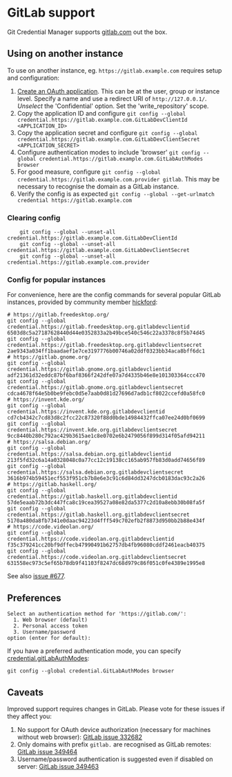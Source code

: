 # GitLab support

Git Credential Manager supports [gitlab.com][gitlab] out the box.

## Using on another instance

To use on another instance, eg. `https://gitlab.example.com` requires setup and
configuration:

1. [Create an OAuth application][gitlab-oauth]. This can be at the user, group
or instance level. Specify a name and use a redirect URI of `http://127.0.0.1/`.
_Unselect_ the 'Confidential' option. Set the 'write_repository' scope.
1. Copy the application ID and configure
`git config --global credential.https://gitlab.example.com.GitLabDevClientId <APPLICATION_ID>`
1. Copy the application secret and configure
`git config --global credential.https://gitlab.example.com.GitLabDevClientSecret
<APPLICATION_SECRET>`
1. Configure authentication modes to include 'browser'
`git config --global credential.https://gitlab.example.com.GitLabAuthModes browser`
1. For good measure, configure
`git config --global credential.https://gitlab.example.com.provider gitlab`.
This may be necessary to recognise the domain as a GitLab instance.
1. Verify the config is as expected
`git config --global --get-urlmatch credential https://gitlab.example.com`

### Clearing config

```console
    git config --global --unset-all credential.https://gitlab.example.com.GitLabDevClientId
    git config --global --unset-all credential.https://gitlab.example.com.GitLabDevClientSecret
    git config --global --unset-all credential.https://gitlab.example.com.provider
```

### Config for popular instances

For convenience, here are the config commands for several popular GitLab
instances, provided by community member [hickford](https://github.com/hickford/):

```console
# https://gitlab.freedesktop.org/
git config --global credential.https://gitlab.freedesktop.org.gitlabdevclientid 6503d8c5a27187628440d44e0352833a2b49bce540c546c22a3378c8f5b74d45
git config --global credential.https://gitlab.freedesktop.org.gitlabdevclientsecret 2ae9343a034ff1baadaef1e7ce3197776b00746a02ddf0323bb34aca8bff6dc1
# https://gitlab.gnome.org/
git config --global credential.https://gitlab.gnome.org.gitlabdevclientid adf21361d32eddc87bf6baf8366f242dfe07a7d4335b46e8e101303364ccc470
git config --global credential.https://gitlab.gnome.org.gitlabdevclientsecret cdca4678f64e5b0be9febc0d5e7aab0d81d27696d7adb1cf8022ccefd0a58fc0
# https://invent.kde.org/
git config --global credential.https://invent.kde.org.gitlabdevclientid cd7cb4342c7cd83d8c2fcc22c87320f88d0bde14984432ffca07ee24d0bf0699
git config --global credential.https://invent.kde.org.gitlabdevclientsecret 9cc8440b280c792ac429b3615ae1c8e0702e6b2479056f899d314f05afd94211
# https://salsa.debian.org/
git config --global credential.https://salsa.debian.org.gitlabdevclientid 213f5fd32c6a14a0328048c0a77cc12c19138cc165ab957fb83d0add74656f89
git config --global credential.https://salsa.debian.org.gitlabdevclientsecret 3616b974b59451ecf553f951cb7b8e6e3c91c6d84dd3247dcb0183dac93c2a26
# https://gitlab.haskell.org/
git config --global credential.https://gitlab.haskell.org.gitlabdevclientid 57de5eaab72b3dc447fca8c19cea39527a08e82da5377c2d10a8ebb30b08fa5f
git config --global credential.https://gitlab.haskell.org.gitlabdevclientsecret 5170a480da8fb7341e0daac94223d4fff549c702efb2f8873d950bb2b88e434f
# https://code.videolan.org/
git config --global credential.https://code.videolan.org.gitlabdevclientid f35c379241cc20bf9dffecb47990491b62757db4fb96080cddf2461eacb40375
git config --global credential.https://code.videolan.org.gitlabdevclientsecret 631558ec973c5ef65b78db9f41103f8247dc68d979c86f051c0fe4389e1995e8
```

See also [issue #677](https://github.com/GitCredentialManager/git-credential-manager/issues/677).

## Preferences

```console
Select an authentication method for 'https://gitlab.com/':
  1. Web browser (default)
  2. Personal access token
  3. Username/password
option (enter for default):
```

If you have a preferred authentication mode, you can specify
[credential.gitLabAuthModes][config-gitlab-auth-modes]:

```console
git config --global credential.GitLabAuthModes browser
```

## Caveats

Improved support requires changes in GitLab. Please vote for these issues if
they affect you:

1. No support for OAuth device authorization (necessary for machines without web
browser): [GitLab issue 332682][gitlab-issue-332682]
1. Only domains with prefix `gitlab.` are recognised as GitLab remotes:
[GitLab issue 349464][gitlab-issue-349464]
1. Username/password authentication is suggested even if disabled on server:
[GitLab issue 349463][gitlab-issue-349463]

[config-gitlab-auth-modes]: configuration.md#credential.gitLabAuthModes
[gitlab]: https://gitlab.com
[gitlab-issue-332682]: https://gitlab.com/gitlab-org/gitlab/-/issues/332682
[gitlab-issue-349464]: https://gitlab.com/gitlab-org/gitlab/-/issues/349464
[gitlab-issue-349463]: https://gitlab.com/gitlab-org/gitlab/-/issues/349463
[gitlab-oauth]: https://docs.gitlab.com/ee/integration/oauth_provider.html
